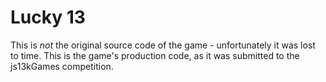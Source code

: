 # Lucky 13

This is *not* the original source code of the game - unfortunately it was lost to time.
This is the game's production code, as it was submitted to the js13kGames competition.
